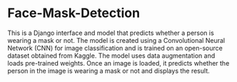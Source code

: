 # Face-Mask-Detection
This is a Django interface and model that predicts whether a person is wearing a mask or not. The model is created using a Convolutional Neural Network (CNN) for image classification and is trained on an open-source dataset obtained from Kaggle. The model uses data augmentation and loads pre-trained weights. Once an image is loaded, it predicts whether the person in the image is wearing a mask or not and displays the result.
